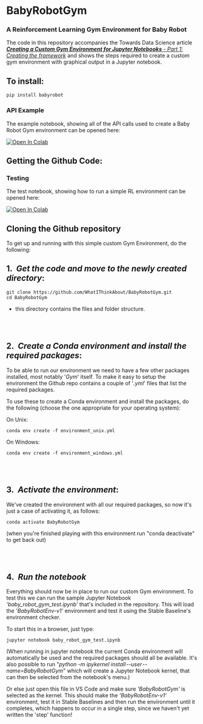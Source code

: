 # BabyRobotGym
### A Reinforcement Learning Gym Environment for Baby Robot

The code in this repository accompanies the Towards Data Science article _[<b>Creating a Custom Gym Environment for Jupyter Notebooks</b> - <i>Part 1: Creating the framework</i>](https://towardsdatascience.com/creating-a-custom-gym-environment-for-jupyter-notebooks-e17024474617)_ and shows the steps required to create a custom gym environment with graphical output in a Jupyter notebook.


## To install:

```
pip install babyrobot
```


### API Example

The example notebook, showing all of the API calls used to create a Baby Robot Gym environment can be opened here:

[![Open In Colab](https://colab.research.google.com/assets/colab-badge.svg)](https://colab.research.google.com/github/WhatIThinkAbout/BabyRobotGym/blob/main/notebooks/BabyRobot_API.ipynb)


## Getting the Github Code:

### Testing

The test notebook, showing how to run a simple RL environment can be opened here:

[![Open In Colab](https://colab.research.google.com/assets/colab-badge.svg)](https://colab.research.google.com/github/WhatIThinkAbout/BabyRobotGym/blob/main/baby_robot_gym_test.ipynb)


## Cloning the Github repository

To get up and running with this simple custom Gym Environment, do the following:


## 1\.&nbsp; <b><i>Get the code and move to the newly created directory</b></i>:

`git clone https://github.com/WhatIThinkAbout/BabyRobotGym.git` <br>
`cd BabyRobotGym`

* this directory contains the files and folder structure.

<br><br>
## 2\.&nbsp; <b><i>Create a Conda environment and install the required packages</b></i>:<br>

To be able to run our environment we need to have a few other packages installed, most notably '_Gym_' itself. To make it easy to setup the environment the Github repo contains a couple of '_.yml_' files that list the required packages. 

To use these to create a Conda environment and install the packages, do the following (choose the one appropriate for your operating system):

On Unix:

`conda env create -f environment_unix.yml`<br>


On Windows: 

`conda env create -f environment_windows.yml`<br>


<br><br>
## 3\.&nbsp; <b><i>Activate the environment</b></i>:

We've created the environment with all our required packages, so now it's just a case of activating it, as follows:

`conda activate BabyRobotGym`<br>

(when you're finished playing with this environment run "conda deactivate" to get back out)


<br><br>
## 4\.&nbsp; <b><i>Run the notebook</b></i>

Everything should now be in place to run our custom Gym environment. To test this we can run the sample Jupyter Notebook <i>'baby_robot_gym_test.ipynb'</i> that's included in the repository. This will load the _'BabyRobotEnv-v1'_ environment and test it using the Stable Baseline's environment checker. 

To start this in a browser, just type:

`jupyter notebook baby_robot_gym_test.ipynb`<br>

(When running in jupyter notebook the current Conda environment will automatically be used and the required packages should all be available. It's also possible to run "<i>python -m ipykernel install --user --name=BabyRobotGym</i>" which will create a Jupyter Notebook kernel, that can then be selected from the notebook's menu.)

Or else just open this file in VS Code and make sure _'BabyRobotGym'_ is selected as the kernel. This should make the _'BabyRobotEnv-v1'_ environment, test it in Stable Baselines and then run the environment until it completes, which happens to occur in a single step, since we haven't yet written the 'step' function!
